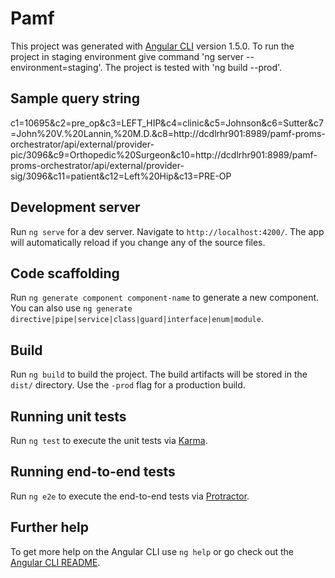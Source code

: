 # Pamf

This project was generated with [Angular CLI](https://github.com/angular/angular-cli) version 1.5.0.
To run the project in staging environment give command 'ng server --environment=staging'. The project is tested with 'ng build --prod'.

## Sample query string
c1=10695&c2=pre_op&c3=LEFT_HIP&c4=clinic&c5=Johnson&c6=Sutter&c7=John%20V.%20Lannin,%20M.D.&c8=http://dcdlrhr901:8989/pamf-proms-orchestrator/api/external/provider-pic/3096&c9=Orthopedic%20Surgeon&c10=http://dcdlrhr901:8989/pamf-proms-orchestrator/api/external/provider-sig/3096&c11=patient&c12=Left%20Hip&c13=PRE-OP

## Development server

Run `ng serve` for a dev server. Navigate to `http://localhost:4200/`. The app will automatically reload if you change any of the source files.

## Code scaffolding

Run `ng generate component component-name` to generate a new component. You can also use `ng generate directive|pipe|service|class|guard|interface|enum|module`.

## Build

Run `ng build` to build the project. The build artifacts will be stored in the `dist/` directory. Use the `-prod` flag for a production build.

## Running unit tests

Run `ng test` to execute the unit tests via [Karma](https://karma-runner.github.io).

## Running end-to-end tests

Run `ng e2e` to execute the end-to-end tests via [Protractor](http://www.protractortest.org/).

## Further help

To get more help on the Angular CLI use `ng help` or go check out the [Angular CLI README](https://github.com/angular/angular-cli/blob/master/README.md).
